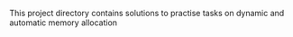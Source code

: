 This project directory contains solutions to practise tasks on dynamic and automatic memory allocation
